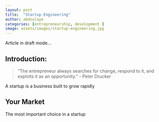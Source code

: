 ```yaml
---
layout: post
title:  "Startup Engineering"
author: abdoulaye
categories: [entrepreneurship, development ]
image: assets/images/startup-engineering.jpg
---
```


Article in draft mode...

## Introduction: 
> "The entrepreneur always searches for change, respond to it, and exploits it as an opportunity."
>           - Peter Drucker

A startup is a business built to grow rapidly

## Your Market 
The most important choice in a startup

